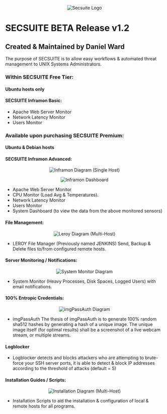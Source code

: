 <p align="center">
<img src="http://securitechsystems.ca/img/secsuite-github.png" title="Secsuite Logo">
</p>  

# SECSUITE BETA Release v1.2

## Created & Maintained by Daniel Ward
The purpose of SECSUITE is to allow easy workflows & automated threat management to UNIX Systems Administrators.

### Within SECSUITE Free Tier:
#### Ubuntu hosts only

#### SECSUITE Inframon Basic:
- Apache Web Server Monitor
- Network Latency Monitor
- Users Monitor

### Available upon purchasing SECSUITE Premium: 
#### Ubuntu & Debian hosts

#### SECSUITE Inframon Advanced:
<p align="center">
<img src="http://securitechsystems.ca/img/inframon.JPG" title="Inframon Diagram (Single Host)">
</p>

<p align="center">
<img src="http://securitechsystems.ca/img/inframondashboard.JPG" title="Inframon Dashboard">
</p>

- Apache Web Server Monitor
- CPU Monitor (Load Avg & Temperatures).
- Network Latency Monitor
- Users Monitor
- System Dashboard (to view the data from the above monitored sensors)

#### File Management:
<p align="center">
<img src="http://securitechsystems.ca/img/leroy.JPG" title="Leroy Diagram (Multi-Host)">
</p>

- LEROY File Manager (Previously named JENKINS) Send, Backup & Delete files to/from configured remote hosts.
#### Server Monitoring / Notifications:
<p align="center">
<img src="http://securitechsystems.ca/img/system_monitor.JPG" title="System Monitor Diagram">
</p>  

- System Monitor (Heavy Processes, Disk Spaces, Logged Users) with email notifications.
#### 100% Entropic Credentials:
<p align="center">
<img src="http://securitechsystems.ca/img/imgpassauth.JPG" title="imgPassAuth Diagram">
</p>  

- imgPassAuth The thesis of imgPassAuth is to generate 100% random sha512 hashes by generating a hash of a unique image. The unique image itself (for optimal results) shall be a screenshot of a live webcam stream, or multiple streams.
#### Logblocker
- Logblocker detects and blocks attackers who are attempting to brute-force your SSH server ports, it is able to detect & block IP addresses according to the threshold of attacks (default = 5)
#### Installation Guides / Scripts:
<p align="center">
<img src="http://securitechsystems.ca/img/auto-discovery-network-install.png" title="Installation Diagram (Multi-Host)">
</p>  

- Installation Scripts to aid the installation & configuration of local & remote hosts for all programs.
